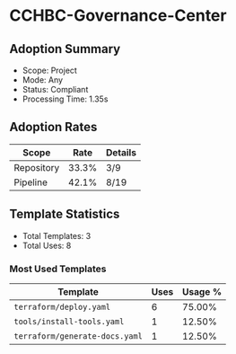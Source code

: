 # CCHBC-Governance-Center

## Adoption Summary

- Scope: Project
- Mode: Any
- Status: Compliant
- Processing Time: 1.35s

## Adoption Rates

| Scope | Rate | Details |
|--------|------|---------|
| Repository | 33.3% | 3/9 |
| Pipeline | 42.1% | 8/19 |

## Template Statistics

- Total Templates: 3
- Total Uses: 8

### Most Used Templates

| Template | Uses | Usage % |
|----------|------|---------|
| `terraform/deploy.yaml` | 6 | 75.00% |
| `tools/install-tools.yaml` | 1 | 12.50% |
| `terraform/generate-docs.yaml` | 1 | 12.50% |
